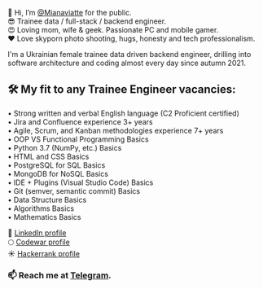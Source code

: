 👋 Hi, I’m [@Mianaviatte](https://www.instagram.com/mianaviatte/) for the public.  
😎 Trainee data / full-stack / backend engineer.  
😍 Loving mom, wife & geek. Passionate PC and mobile gamer.  
❤️ Love skyporn photo shooting, hugs, honesty and tech professionalism.  



I'm a Ukrainian female trainee data driven backend engineer, drilling into software architecture and coding almost every day since autumn 2021. 

## 🛠 My fit to any Trainee Engineer vacancies:  

• Strong written and verbal English language (C2 Proficient certified)  
• Jira and Confluence experience 3+ years  
• Agile, Scrum, and Kanban methodologies experience 7+ years  
• OOP VS Functional Programming Basics  
• Python 3.7 (NumPy, etc.) Basics  
• HTML and CSS Basics  
• PostgreSQL for SQL Basics  
• MongoDB for NoSQL Basics  
• IDE + Plugins (Visual Studio Code) Basics  
• Git (semver, semantic commit) Basics  
• Data Structure Basics  
• Algorithms Basics  
• Mathematics Basics  

🔮 [LinkedIn profile](https://www.linkedin.com/in/mianaviatte/)  
🌕 [Codewar profile](https://www.codewars.com/users/Mianaviatte)  
☀️ [Hackerrank profile](https://www.hackerrank.com/mianaviatte)  

### 📫 Reach me at [Telegram](https://t.me/Mianaviatte).  


<!---
Mianaviatte/Mianaviatte is a ✨ special ✨ repository because its `README.md` (this file) appears on your GitHub profile.
You can click the Preview link to take a look at your changes.
--->
